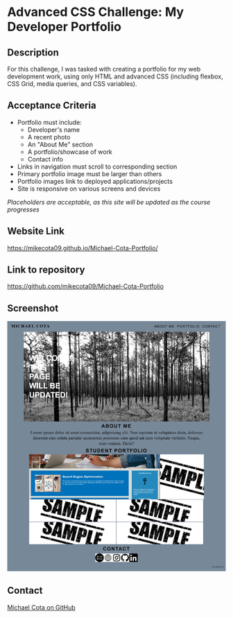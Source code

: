 # Advanced CSS Challenge: My Developer Portfolio

## Description

For this challenge, I was tasked with creating a portfolio for my web development work, using only HTML and advanced CSS (including flexbox, CSS Grid, media queries, and CSS variables).

## Acceptance Criteria

* Portfolio must include:
    * Developer's name
    * A recent photo
    * An "About Me" section
    * A portfolio/showcase of work
    * Contact info
* Links in navigation must scroll to corresponding section
* Primary portfolio image must be larger than others
* Portfolio images link to deployed applications/projects
* Site is responsive on various screens and devices

*Placeholders are acceptable, as this site will be updated as the course progresses*

## Website Link

https://mikecota09.github.io/Michael-Cota-Portfolio/

## Link to repository

https://github.com/mikecota09/Michael-Cota-Portfolio

## Screenshot

![screenshot](./assets/images/screencapture.png)

## Contact
[Michael Cota on GitHub](http://github.com/mikecota09)